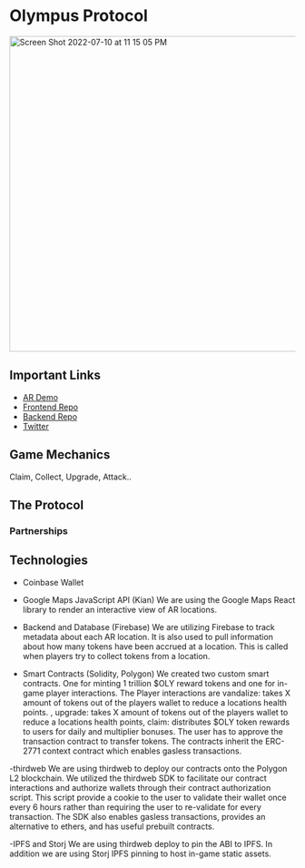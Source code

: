 # Olympus Protocol
<img width="556" alt="Screen Shot 2022-07-10 at 11 15 05 PM" src="https://user-images.githubusercontent.com/12074151/178182028-4af0854f-d5ad-4fe7-a9f0-1998768fdd1b.png">

## Important Links
- [AR Demo](https://projectolympus.8thwall.app/hack-house/start)
- [Frontend Repo](https://github.com/dhernz/project-olympus-fe)
- [Backend Repo](https://github.com/KaiStryker/olympus-backend)
- [Twitter](https://twitter.com/ProtocolOlympus)

## Game Mechanics

Claim, Collect, Upgrade, Attack..

## The Protocol

### Partnerships



## Technologies

- Coinbase Wallet


- Google Maps JavaScript API (Kian)
We are using the Google Maps React library to render an interactive view of AR locations. 

- Backend and Database (Firebase)
We are utilizing Firebase to track metadata about each AR location. It is also used to pull information about how many tokens have been accrued at a location. This is called when players try to collect tokens from a location. 

- Smart Contracts (Solidity, Polygon)
We created two custom smart contracts. One for minting 1 trillion $OLY reward tokens and one for in-game player interactions. The Player interactions are vandalize: takes X amount of tokens out of the players wallet to reduce a locations health points. , upgrade: takes X amount of tokens out of the players wallet to reduce a locations health points, claim: distributes $OLY token rewards to users for daily and multiplier bonuses. The user has to approve the transaction contract to transfer tokens. The contracts inherit the ERC-2771 context contract which enables gasless transactions. 

-thirdweb
We are using thirdweb to deploy our contracts onto the Polygon L2 blockchain. We utilized the thirdweb SDK to facilitate our contract interactions and authorize wallets through their contract authorization script. This script provide a cookie to the user to validate their wallet once every 6 hours rather than requiring the user to re-validate for every transaction. The SDK also enables gasless transactions, provides an alternative to ethers, and has useful prebuilt contracts. 

-IPFS and Storj
We are using thirdweb deploy to pin the ABI to IPFS. In addition we are using Storj IPFS pinning to host in-game static assets.

